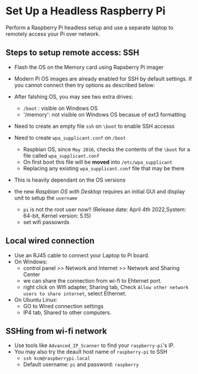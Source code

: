 # Set Up a Headless Raspberry Pi

Perform a Raspberry Pi headless setup and use a separate laptop to remotely access your Pi over network.

## Steps to setup remote access: SSH
- Flash the OS on the Memory card using Rapsberry Pi imager
- Modern Pi OS images are already enabled for SSH by default settings. If you cannot connect then try options as described below:
- After falshing OS, you may see two extra drives:
	+ `/boot` : visible on Windows OS
	+ '/memory': not visible on Windows OS becasue of ext3 formatting
- Need to create an empty file `ssh` on `\boot` to enable SSH accesss
- Need to create `wpa_supplicant.conf` on `/boot`
	+ Raspbian OS, since `May 2016`, checks the contents of the `\boot` for a file called `wpa_supplicant.conf` 
	+ On first boot this file will be **moved** into `/etc/wpa_supplicant`
	+ Replacing any existing `wpa_supplicant.conf` file that may be there

- This is heavily dependant on the OS versions
- the new *Raspbian OS with Desktop* requires an initial GUI and display unit to setup the `username`
	+ `pi` is not the root user now!! (Release date: April 4th 2022,System: 64-bit, Kernel version: 5.15)
	+ set wifi passowrds 

## Local wired connection
- Use an RJ45 cable to connect your Laptop to Pi board.
- On Windows:
	+ control panel >> Network and Internet >> Network and Sharing Center
	+ we can share the connection from wi-fi to Ehternet port.
	+ right click on Wifi adapter, Sharing tab, Check `Allow other network users to share internet`, select Ethernet.
- On Ubuntu Linux:
	+ GO to Wired connection settings
	+ IP4 tab, Shared to other computers.

## SSHing from wi-fi network
- Use tools like `Advanced_IP_Scanner` to find your `raspberry-pi`'s IP.
- You may also try the deault host name of `raspberry-pi` to SSH
	+ `ssh kcm@raspberrypi.local`
	+ Default username: `pi` and password: `raspberry`





